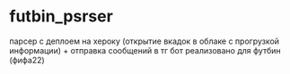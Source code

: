 # futbin_psrser
парсер с деплоем на хероку (открытие вкадок в облаке с прогрузкой информации) + отправка сообщений в тг бот
реализовано для футбин (фифа22)
